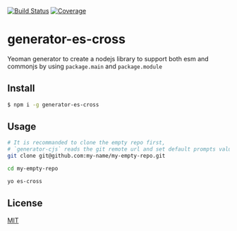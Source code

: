[![Build Status](https://travis-ci.org/kaelzhang/generator-es-cross.svg?branch=master)](https://travis-ci.org/kaelzhang/generator-es-cross)
[![Coverage](https://codecov.io/gh/kaelzhang/generator-es-cross/branch/master/graph/badge.svg)](https://codecov.io/gh/kaelzhang/generator-es-cross)
<!-- optional appveyor tst
[![Windows Build Status](https://ci.appveyor.com/api/projects/status/github/kaelzhang/generator-es-cross?branch=master&svg=true)](https://ci.appveyor.com/project/kaelzhang/generator-es-cross)
-->
<!-- optional npm version
[![NPM version](https://badge.fury.io/js/generator-es-cross.svg)](http://badge.fury.io/js/generator-es-cross)
-->
<!-- optional npm downloads
[![npm module downloads per month](http://img.shields.io/npm/dm/generator-es-cross.svg)](https://www.npmjs.org/package/generator-es-cross)
-->
<!-- optional dependency status
[![Dependency Status](https://david-dm.org/kaelzhang/generator-es-cross.svg)](https://david-dm.org/kaelzhang/generator-es-cross)
-->

# generator-es-cross

Yeoman generator to create a nodejs library to support both esm and commonjs by using `package.main` and `package.module`

## Install

```sh
$ npm i -g generator-es-cross
```

## Usage

```sh
# It is recommanded to clone the empty repo first,
# `generator-cjs` reads the git remote url and set default prompts values.
git clone git@github.com:my-name/my-empty-repo.git

cd my-empty-repo

yo es-cross
```

## License

[MIT](LICENSE)
